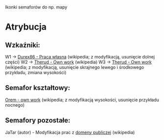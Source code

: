 Ikonki semaforów do np. mapy

# Atrybucja

## Wzkaźniki: 
W1 -> [Durex86 - Praca własna](https://commons.wikimedia.org/wiki/File:W_1_Wska%C5%BAnik_usytuowania.svg) (wikipedia; z modyfikacją, usunięcie dolnej części)
W2 -> [Therud - Own work](https://commons.wikimedia.org/wiki/File:W_2_Wska%C5%BAnik_kierunku_jazdy.svg) (wikipedia)
W3 -> [Therud - Own work](https://commons.wikimedia.org/wiki/File:PKP-W3-Wska%C5%BAnikUniewa%C5%BCnienia.svg) (wikipedia; z modyfikacją, usunięcie skrajnego lewego i środkowego przykładu, zmiana wysokości)

## Semafor kształtowy: 
[Orem - own work](https://commons.wikimedia.org/wiki/File:PKP_Sr1.svg) (wikipedia; z modyfikacją wysokości, usunięcie przykładu nocnego) 

## Semafory pozostałe: 
JaTar (autor) - Modyfikacja prac z [domeny publiczej](https://commons.wikimedia.org/wiki/Category:Sygnalizatory_SVG) (wikipedia)
